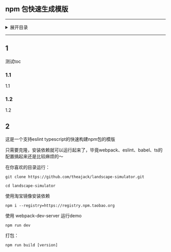 ## npm 包快速生成模版


--------

<details>
    <summary>展开目录</summary>

<!-- toc -->

- [1](#1)
  * [1.1](#11)
  * [1.2](#12)
- [2](#2)

<!-- tocstop -->

</details>

--------

## 1

测试toc

### 1.1

1.1

### 1.2

1.2

## 2

这是一个支持eslint typescript的快速构建npm包的模版

只需要克隆，安装依赖就可以运行起来了，毕竟webpack、eslint、babel、ts的配置搞起来还是比较麻烦的～

在你喜欢的目录运行：

```
git clone https://github.com/theajack/landscape-simulator.git
```

```
cd landscape-simulator
```

使用淘宝镜像安装依赖

```
npm i --registry=https://registry.npm.taobao.org
```

使用 webpack-dev-server 运行demo

```
npm run dev
```

打包：

```
npm run build [version]
```
